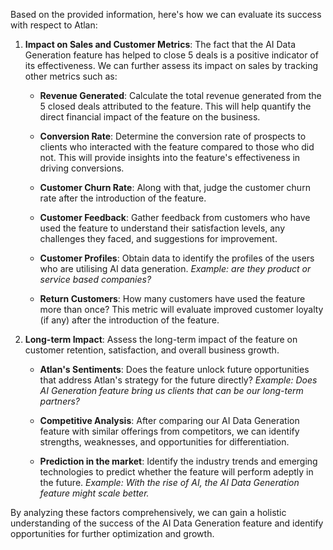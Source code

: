 Based on the provided information, here's how we can evaluate its success with respect to Atlan:

1. **Impact on Sales and Customer Metrics**: The fact that the AI Data Generation feature has helped to close 5 deals is a positive indicator of its effectiveness. We can further assess its impact on sales by tracking other metrics such as:

   - **Revenue Generated**: Calculate the total revenue generated from the 5 closed deals attributed to the feature. This will help quantify the direct financial impact of the feature on the business.
   
   - **Conversion Rate**: Determine the conversion rate of prospects to clients who interacted with the feature compared to those who did not. This will provide insights into the feature's effectiveness in driving conversions. 

   - **Customer Churn Rate**: Along with that, judge the customer churn rate after the introduction of the feature.
   
   - **Customer Feedback**: Gather feedback from customers who have used the feature to understand their satisfaction levels, any challenges they faced, and suggestions for improvement.

   - **Customer Profiles**: Obtain data to identify the profiles of the users who are utilising AI data generation. *Example: are they product or service based companies?*

   - **Return Customers**: How many customers have used the feature more than once? This metric will evaluate improved customer loyalty (if any) after the introduction of the feature.

2. **Long-term Impact**: Assess the long-term impact of the feature on customer retention, satisfaction, and overall business growth.

    - **Atlan's Sentiments**: Does the feature unlock future opportunities that address Atlan's strategy for the future directly? *Example: Does AI Generation feature bring us clients that can be our long-term partners?*

    - **Competitive Analysis**: After comparing our AI Data Generation feature with similar offerings from competitors, we can identify strengths, weaknesses, and opportunities for differentiation.

    - **Prediction in the market**: Identify the industry trends and emerging technologies to predict whether the feature will perform adeptly in the future. *Example: With the rise of AI, the AI Data Generation feature might scale better.*

By analyzing these factors comprehensively, we can gain a holistic understanding of the success of the AI Data Generation feature and identify opportunities for further optimization and growth.